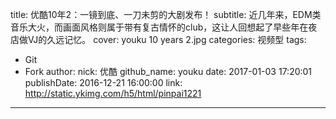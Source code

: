 title: 优酷10年2：一镜到底、一刀未剪的大剧发布！
subtitle: 近几年来，EDM类音乐大火，而画面风格则属于带有复古情怀的club，这让人回想起了早些年在夜店做VJ的久远记忆。
cover: youku 10 years 2.jpg
categories: 视频型
tags:
  - Git
  - Fork
author:
  nick: 优酷
  github_name: youku
date: 2017-01-03 17:20:01
publishDate: 2016-12-21 16:00:00
link: http://static.ykimg.com/h5/html/pinpai1221
---

<!-- more -->
